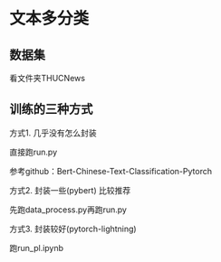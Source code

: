 # 文本多分类

## 数据集

看文件夹THUCNews


## 训练的三种方式

方式1. 几乎没有怎么封装

直接跑run.py

参考github：Bert-Chinese-Text-Classification-Pytorch

方式2. 封装一些(pybert) 比较推荐

先跑data_process.py再跑run.py

方式3. 封装较好(pytorch-lightning)

跑run_pl.ipynb

